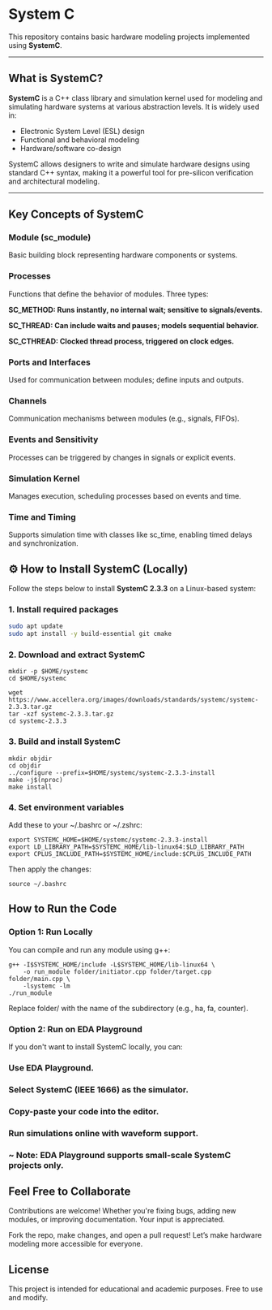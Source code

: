# System C 

This repository contains basic hardware modeling projects implemented using **SystemC**. 

---

## What is SystemC?

**SystemC** is a C++ class library and simulation kernel used for modeling and simulating hardware systems at various abstraction levels. It is widely used in:

- Electronic System Level (ESL) design
- Functional and behavioral modeling
- Hardware/software co-design


SystemC allows designers to write and simulate hardware designs using standard C++ syntax, making it a powerful tool for pre-silicon verification and architectural modeling.

---

## Key Concepts of SystemC

### Module (sc_module)
Basic building block representing hardware components or systems.

### Processes
Functions that define the behavior of modules. Three types:

**SC_METHOD: Runs instantly, no internal wait; sensitive to signals/events.**

**SC_THREAD: Can include waits and pauses; models sequential behavior.**

**SC_CTHREAD: Clocked thread process, triggered on clock edges.**

### Ports and Interfaces
Used for communication between modules; define inputs and outputs.

### Channels
Communication mechanisms between modules (e.g., signals, FIFOs).

### Events and Sensitivity
Processes can be triggered by changes in signals or explicit events.

### Simulation Kernel
Manages execution, scheduling processes based on events and time.

### Time and Timing
Supports simulation time with classes like sc_time, enabling timed delays and synchronization.

## ⚙️ How to Install SystemC (Locally)

Follow the steps below to install **SystemC 2.3.3** on a Linux-based system:

### 1. Install required packages

```bash
sudo apt update
sudo apt install -y build-essential git cmake
```
### 2. Download and extract SystemC
```
mkdir -p $HOME/systemc
cd $HOME/systemc

wget https://www.accellera.org/images/downloads/standards/systemc/systemc-2.3.3.tar.gz
tar -xzf systemc-2.3.3.tar.gz
cd systemc-2.3.3
```
### 3. Build and install SystemC
```
mkdir objdir
cd objdir
../configure --prefix=$HOME/systemc/systemc-2.3.3-install
make -j$(nproc)
make install
```
### 4. Set environment variables

Add these to your ~/.bashrc or ~/.zshrc:
```
export SYSTEMC_HOME=$HOME/systemc/systemc-2.3.3-install
export LD_LIBRARY_PATH=$SYSTEMC_HOME/lib-linux64:$LD_LIBRARY_PATH
export CPLUS_INCLUDE_PATH=$SYSTEMC_HOME/include:$CPLUS_INCLUDE_PATH
```
Then apply the changes:
```
source ~/.bashrc
```
## How to Run the Code
### Option 1: Run Locally

You can compile and run any module using g++:
```
g++ -I$SYSTEMC_HOME/include -L$SYSTEMC_HOME/lib-linux64 \
    -o run_module folder/initiator.cpp folder/target.cpp folder/main.cpp \
    -lsystemc -lm
./run_module
```
Replace folder/ with the name of the subdirectory (e.g., ha, fa, counter).
### Option 2: Run on EDA Playground

If you don't want to install SystemC locally, you can:

### Use EDA Playground.
### Select SystemC (IEEE 1666) as the simulator.
### Copy-paste your code into the editor.
### Run simulations online with waveform support.
### ~ Note: EDA Playground supports small-scale SystemC projects only.

## Feel Free to Collaborate

Contributions are welcome!
Whether you're fixing bugs, adding new modules, or improving documentation. Your input is appreciated.

Fork the repo, make changes, and open a pull request!
Let’s make hardware modeling more accessible for everyone.

## License

This project is intended for educational and academic purposes. Free to use and modify.
